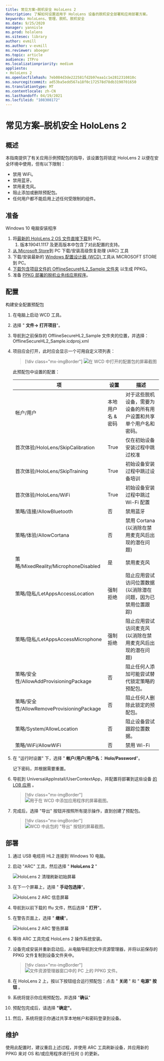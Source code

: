 ```yaml
---
title: 常见方案–脱机安全 HoloLens 2
description: 了解如何设置适用于 HoloLens 设备的脱机安全部署和应用部署方案。
keywords: HoloLens、管理、脱机、脱机安全
ms.date: 9/25/2020
manager: yannisle
ms.prod: hololens
ms.sitesec: library
author: evmill
ms.author: v-evmill
ms.reviewer: aboeger
ms.topic: article
audience: ITPro
ms.localizationpriority: medium
appliesto:
- HoloLens 2
ms.openlocfilehash: 7eb084d3de222581fd2b97eaa1c1e2812310810c
ms.sourcegitcommit: ad53ba5edd567a18f0c172578d78db3190701650
ms.translationtype: MT
ms.contentlocale: zh-CN
ms.lasthandoff: 04/19/2021
ms.locfileid: "108308172"
---
```

# <a name="common-scenarios--offline-secure-hololens-2"></a>常见方案–脱机安全 HoloLens 2

## <a name="overview"></a>概述

本指南提供了有关应用示例预配包的指导，该设置包将锁定 HoloLens 2 以便在安全环境中使用，但有以下限制：

-   禁用 WiFi。
-   禁用蓝牙。
-   禁用麦克风。
-   阻止添加或删除预配包。
-   任何用户都不能启用上述任何受限制的组件。

## <a name="prepare"></a>准备

Windows 10 电脑安装程序
1. 将[最新的 HoloLens 2 OS 文件直接下载](https://aka.ms/hololens2download)到 PC。 
   1. 版本19041.1117 及更高版本中包含了对此配置的支持。
1. [从 Microsoft Store](https://www.microsoft.com/store/productId/9P74Z35SFRS8)到 PC 下载/安装高级恢复助理 (ARC) 工具
1. 下载/安装最新的 [Windows 配置设计器 (WCD) ](https://www.microsoft.com/p/windows-configuration-designer/9nblggh4tx22?activetab=pivot:overviewtab) 工具从 MICROSOFT STORE 到 PC。
1. [下载包含项目文件的 OfflineSecureHL2_Sample 文件夹](https://aka.ms/HoloLensDocs-SecureOfflineSample) 以生成 PPKG。
1. 准备 [PPKG 部署的脱机业务线应用程序](app-deploy-provisioning-package.md)。 


## <a name="configure"></a>配置

构建安全配置预配包

1. 在电脑上启动 WCD 工具。
1. 选择 " **文件-> 打开项目**"。
  1. 导航到之前保存的 OfflineSecureHL2_Sample 文件夹的位置，并选择： OfflineSecureHL2_Sample.icdproj.xml
1. 项目应会打开，此时应会显示一个可用自定义项列表：

   > [!div class="mx-imgBorder"]
   > ![在 WCD 中打开的配置包的屏幕截图](images/offline-secure-sample-wcd.png)

   此预配包中设置的配置：
   
   |     项                                                |     设置                       |     描述                                                                                                                    |
   |---------------------------------------------------------|-----------------------------------|------------------------------------------------------------------------------------------------------------------------------------|
   |     帐户/用户                                    |     本地用户名 & 密码    |     对于这些脱机设备，需要为设备的所有用户设置和共享单个用户名和密码。          |
   |     首次体验/HoloLens/SkipCalibration       |     True                          |     仅在初始设备安装过程中跳过校准                                                                             |
   |     首次体验/HoloLens/SkipTraining          |     True                          |     初始设备安装过程中跳过设备培训                                                                              |
   |     首次体验/HoloLens/WiFi                  |     True                          |     初始设备安装过程中跳过 Wi-Fi 配置                                                                                 |
   |     策略/连接/AllowBluetooth                |     否                            |     禁用蓝牙                                                                                                             |
   |     策略/体验/AllowCortana                    |     否                            |     禁用 Cortana (以消除在禁用麦克风后出现的潜在问题)                                           |
   |     策略/MixedReality/MicrophoneDisabled            |     是                           |     禁用麦克风                                                                                                            |
   |     策略/隐私/LetAppsAccessLocation              |     强制拒绝                    |     阻止应用尝试访问位置数据 (以消除潜在问题，因为已禁用位置跟踪)     |
   |     策略/隐私/LetAppsAccessMicrophone            |     强制拒绝                    |     阻止应用尝试访问麦克风 (以消除在禁用麦克风后出现的潜在问题)            |
   |     策略/安全性/AllowAddProvisioningPackage       |     否                            |     阻止任何人添加可能尝试替代锁定策略的预配包。                         |
   |     策略/安全性/AllowRemoveProvisioningPackage    |     否                            |     阻止任何人删除此锁定的预配包。                                                           |
   |     策略/System/AllowLocation                       |     否                            |     阻止设备尝试跟踪位置数据。                                                                        |
   |     策略/WiFi/AllowWiFi                             |     否                            |     禁用 Wi-Fi                                                                                                                 |

1. 在 "运行时设置" 下，选择 " **帐户/用户/用户名： Holo/Password**"。

   记下密码，并根据需要重置。

1. 导航到 UniversalAppInstall/UserContextApp，并配置将部署到这些设备 [的 LOB 应用](app-deploy-provisioning-package.md) 。

   > [!div class="mx-imgBorder"]
   > ![用于在 WCD 中添加应用程序的屏幕截图。](images/offline-secure-sample-wcd-usercontextapp2.png)

1. 完成后，选择 "导出" 按钮并按照所有提示操作，直到创建了预配包。

   > [!div class="mx-imgBorder"]
   > ![WCD 中此包的 "导出" 按钮的屏幕截图。](images/offline-secure-sample-wcd-export.png)

## <a name="deploy"></a>部署

1. 通过 USB 电缆将 HL2 连接到 Windows 10 电脑。
1. 启动 "ARC" 工具，然后选择 " **HoloLens 2** "

   ![HoloLens 2 清理刷新初始屏幕](images/ARC2.png)

1. 在下一个屏幕上，选择 " **手动包选择**"。

   ![HoloLens 2 ARC 信息屏幕](images/arc_device_info.png)

1. 导航到以前下载的 ffu 文件，然后选择 " **打开**"。
1. 在警告页面上，选择 " **继续**"。

   ![HoloLens 2 ARC 警告屏幕](images/arc_warning.png)

1. 等待 ARC 工具完成 HoloLens 2 操作系统安装。
1. 设备完成安装并重新启动后，从电脑导航到文件资源管理器，并将以前保存的 PPKG 文件复制到设备文件夹中。

   > [!div class="mx-imgBorder"]
   > ![文件资源管理器窗口中的 PC 上的 PPKG 文件。](images/offline-secure-file-explorer.png)

1. 在 HoloLens 2 上，按以下按钮组合运行预配包：点击 " **关闭** " 和 " **电源" 按钮** 。
1. 系统将提示你应用预配包，并选择 "**确认**"
1. 预配包完成后，请选择 **"确定"**。
1. 然后，系统将提示你通过共享本地帐户和密码登录到设备。

## <a name="maintain"></a>维护

使用此配置时，建议重启上述过程，并使用 ARC 工具刷新设备，并应用新的 PPKG 来对 OS 和/或应用程序进行任何 () 的更新。

